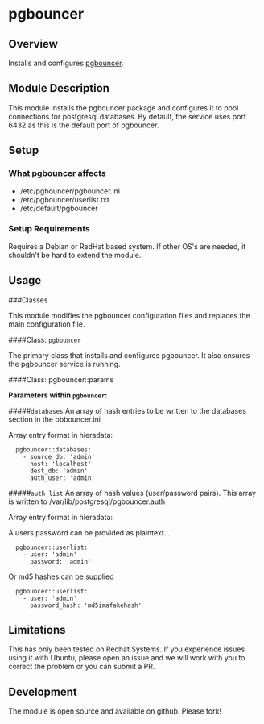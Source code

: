 # pgbouncer

## Overview
Installs and configures [pgbouncer](https://wiki.postgresql.org/wiki/PgBouncer).

## Module Description
This module installs the pgbouncer package and configures it to pool connections for postgresql databases.
By default, the service uses port 6432 as this is the default port of pgbouncer.

## Setup

### What pgbouncer affects

* /etc/pgbouncer/pgbouncer.ini
* /etc/pgbouncer/userlist.txt
* /etc/default/pgbouncer

### Setup Requirements

Requires a Debian or RedHat based system. If other OS's are needed, it shouldn't be hard to extend the module.

## Usage

###Classes

This module modifies the pgbouncer configuration files and replaces the main configuration file.

####Class: `pgbouncer`

The primary class that installs and configures pgbouncer.  It also ensures the pgbouncer service is running.

####Class: pgbouncer::params

**Parameters within `pgbouncer`:**

#####`databases`
An array of hash entries to be written to the databases section in the pbbouncer.ini

Array entry format in hieradata:

```
  pgbouncer::databases:
    - source_db: 'admin'
      host: 'localhost'
      dest_db: 'admin'
      auth_user: 'admin'
```

#####`auth_list`
An array of hash values (user/password pairs).
This array is written to /var/lib/postgresql/pgbouncer.auth

Array entry format in hieradata:

A users password can be provided as plaintext...

```
  pgbouncer::userlist:
    - user: 'admin'
      password: 'admin'
```
Or md5 hashes can be supplied

```
  pgbouncer::userlist:
    - user: 'admin'
      password_hash: 'md5imafakehash'
```

## Limitations

This has only been tested on Redhat Systems. If you experience issues using it with Ubuntu, please open an issue and we will work with you to correct the problem or you can submit a PR.

## Development

The module is open source and available on github.  Please fork!
